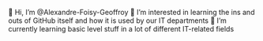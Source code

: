👋 Hi, I’m @Alexandre-Foisy-Geoffroy
👀 I’m interested in learning the ins and outs of GitHub itself and how it is used by our IT departments
🌱 I’m currently learning basic level stuff in a lot of different IT-related fields
